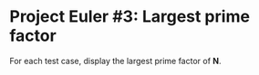 # Project Euler #3: Largest prime factor

For each test case, display the largest prime factor of **N**.